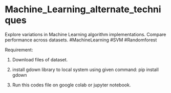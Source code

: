# Machine_Learning_alternate_techniques

Explore variations in Machine Learning algorithm implementations. Compare performance across datasets. #MachineLearning #SVM #Randomforest


Requirement:

1. Download files of dataset.
2. install gdown library to local system using given command:
       pip install gdown

3. Run this codes file on google colab or jupyter notebook.
